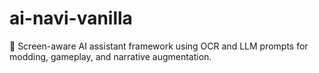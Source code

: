 # ai-navi-vanilla
🧠 Screen-aware AI assistant framework using OCR and LLM prompts for modding, gameplay, and narrative augmentation.
